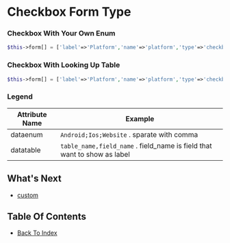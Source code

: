 # Checkbox Form Type

### Checkbox With Your Own Enum
```php
$this->form[] = ['label'=>'Platform','name'=>'platform','type'=>'checkbox','dataenum'=>'Android;IOS;Website'];
```

### Checkbox With Looking Up Table
```php
$this->form[] = ['label'=>'Platform','name'=>'platform','type'=>'checkbox','datatable'=>'platform,name'];
```

### Legend
| Attribute Name | Example |
| -------------- | ------- |
| dataenum | `Android;Ios;Website` . sparate with comma |
| datatable | `table_name,field_name` . field_name is field that want to show as label |

## What's Next
- [custom](./form-custom.md)

## Table Of Contents
- [Back To Index](./index.md)